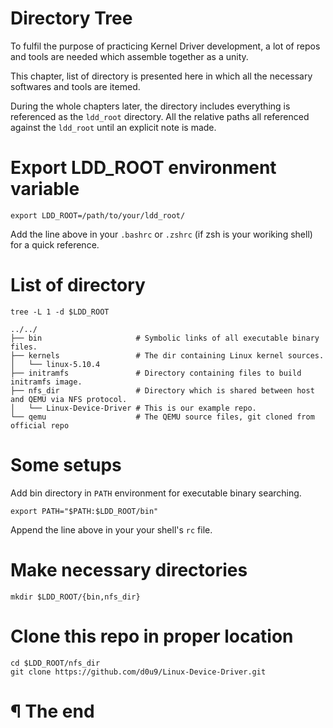 # Directory Tree

To fulfil the purpose of practicing Kernel Driver development, a lot of repos
and tools are needed which assemble together as a unity.

This chapter, list of directory is presented here in which all the necessary
softwares and tools are itemed.

During the whole chapters later, the directory includes everything is
referenced as the `ldd_root` directory. All the relative paths all referenced
against the `ldd_root` until an explicit note is made.

# Export LDD_ROOT environment variable

```
export LDD_ROOT=/path/to/your/ldd_root/
```

Add the line above in your `.bashrc` or `.zshrc` (if zsh is your woriking shell)
for a quick reference.

# List of directory

```
tree -L 1 -d $LDD_ROOT

../../
├── bin                     # Symbolic links of all executable binary files.
├── kernels                 # The dir containing Linux kernel sources.
│   └── linux-5.10.4
├── initramfs               # Directory containing files to build initramfs image.
├── nfs_dir                 # Directory which is shared between host and QEMU via NFS protocol.
│   └── Linux-Device-Driver # This is our example repo.
└── qemu                    # The QEMU source files, git cloned from official repo
```

# Some setups

Add bin directory in `PATH` environment for executable binary searching.

```
export PATH="$PATH:$LDD_ROOT/bin"
```

Append the line above in your your shell's `rc` file.

# Make necessary directories

```
mkdir $LDD_ROOT/{bin,nfs_dir}
```

# Clone this repo in proper location

```
cd $LDD_ROOT/nfs_dir
git clone https://github.com/d0u9/Linux-Device-Driver.git
```

# ¶ The end
